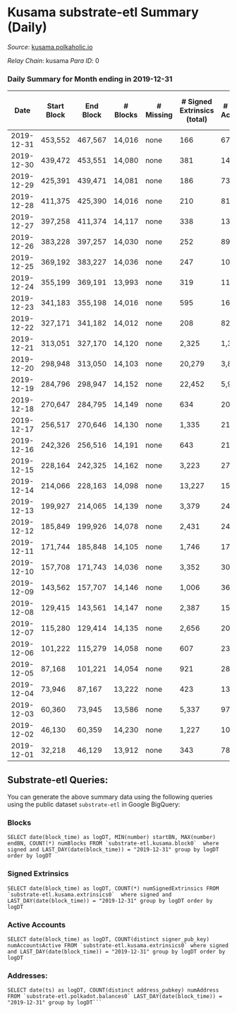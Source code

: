 # Kusama substrate-etl Summary (Daily)

_Source_: [kusama.polkaholic.io](https://kusama.polkaholic.io)

*Relay Chain*: kusama
*Para ID*: 0



### Daily Summary for Month ending in 2019-12-31


| Date | Start Block | End Block | # Blocks | # Missing | # Signed Extrinsics (total) | # Active Accounts | # Addresses with Balances | # Events | # Transfers | # XCM Transfers In | # XCM Transfers Out |
| ---- | ----------- | --------- | -------- | --------- | --------------------------- | ----------------- | ------------------------- | -------- | ----------- | ------------------ | ------------------- |
| 2019-12-31 | 453,552 | 467,567 | 14,016 | none | 166 | 67 |  | 42,325 | 66 ($1,701,116) |   |   |
| 2019-12-30 | 439,472 | 453,551 | 14,080 | none | 381 | 141 |  | 42,871 | 148 ($36,999,188) |   |   |
| 2019-12-29 | 425,391 | 439,471 | 14,081 | none | 186 | 73 |  | 42,624 | 86 ($3,979,485) |   |   |
| 2019-12-28 | 411,375 | 425,390 | 14,016 | none | 210 | 81 |  | 42,400 | 78 ($14,307,177) |   |   |
| 2019-12-27 | 397,258 | 411,374 | 14,117 | none | 338 | 139 |  | 42,958 | 143 ($10,487,128) |   |   |
| 2019-12-26 | 383,228 | 397,257 | 14,030 | none | 252 | 89 |  | 42,476 | 132 ($7,294,357) |   |   |
| 2019-12-25 | 369,192 | 383,227 | 14,036 | none | 247 | 103 |  | 42,582 | 115 ($6,102,332) |   |   |
| 2019-12-24 | 355,199 | 369,191 | 13,993 | none | 319 | 111 |  | 42,603 | 153 ($15,858,580) |   |   |
| 2019-12-23 | 341,183 | 355,198 | 14,016 | none | 595 | 166 |  | 43,236 | 257 ($13,664,336) |   |   |
| 2019-12-22 | 327,171 | 341,182 | 14,012 | none | 208 | 82 |  | 42,489 | 87 ($15,548,264) |   |   |
| 2019-12-21 | 313,051 | 327,170 | 14,120 | none | 2,325 | 1,357 |  | 46,970 | 110 ($2,213,016) |   |   |
| 2019-12-20 | 298,948 | 313,050 | 14,103 | none | 20,279 | 3,882 |  | 82,743 | 205 ($16,077,456) |   |   |
| 2019-12-19 | 284,796 | 298,947 | 14,152 | none | 22,452 | 5,922 |  | 87,371 | 323 ($323,752,463) |   |   |
| 2019-12-18 | 270,647 | 284,795 | 14,149 | none | 634 | 204 |  | 43,727 | 203 ($41,091,667) |   |   |
| 2019-12-17 | 256,517 | 270,646 | 14,130 | none | 1,335 | 215 |  | 44,584 | 197 ($7,704,305) |   |   |
| 2019-12-16 | 242,326 | 256,516 | 14,191 | none | 643 | 219 |  | 44,082 | 302 ($12,380,827) |   |   |
| 2019-12-15 | 228,164 | 242,325 | 14,162 | none | 3,223 | 272 |  | 46,659 | 354 ($22,150,828) |   |   |
| 2019-12-14 | 214,066 | 228,163 | 14,098 | none | 13,227 | 154 |  | 56,201 | 367 ($11,381,570) |   |   |
| 2019-12-13 | 199,927 | 214,065 | 14,139 | none | 3,379 | 241 |  | 47,724 | 637 ($6,875,513) |   |   |
| 2019-12-12 | 185,849 | 199,926 | 14,078 | none | 2,431 | 240 |  | 47,381 | 498 ($30,327,505) |   |   |
| 2019-12-11 | 171,744 | 185,848 | 14,105 | none | 1,746 | 176 |  | 46,008 | 306 ($11,328,468) |   |   |
| 2019-12-10 | 157,708 | 171,743 | 14,036 | none | 3,352 | 306 |  | 47,548 | 740 ($59,093,401) |   |   |
| 2019-12-09 | 143,562 | 157,707 | 14,146 | none | 1,006 | 361 |  | 44,702 | 507 ($68,674,907) |   |   |
| 2019-12-08 | 129,415 | 143,561 | 14,147 | none | 2,387 | 151 |  | 45,571 | 303 ($2,881,474) |   |   |
| 2019-12-07 | 115,280 | 129,414 | 14,135 | none | 2,656 | 203 |  | 46,262 | 500 ($20,855,577) |   |   |
| 2019-12-06 | 101,222 | 115,279 | 14,058 | none | 607 | 238 |  | 43,607 | 290 ($13,331,434) |   |   |
| 2019-12-05 | 87,168 | 101,221 | 14,054 | none | 921 | 286 |  | 45,165 | 416 ($10,244,922) |   |   |
| 2019-12-04 | 73,946 | 87,167 | 13,222 | none | 423 | 135 |  | 41,244 | 83 ($47,264,516) |   |   |
| 2019-12-03 | 60,360 | 73,945 | 13,586 | none | 5,337 | 97 |  | 51,724 |   |   |   |
| 2019-12-02 | 46,130 | 60,359 | 14,230 | none | 1,227 | 103 |  | 45,257 | 2 ($664.58) |   |   |
| 2019-12-01 | 32,218 | 46,129 | 13,912 | none | 343 | 78 |  | 42,626 | 91 ($4,228,230) |   |   |

## Substrate-etl Queries:
You can generate the above summary data using the following queries using the public dataset `substrate-etl` in Google BigQuery:


### Blocks
```
SELECT date(block_time) as logDT, MIN(number) startBN, MAX(number) endBN, COUNT(*) numBlocks FROM `substrate-etl.kusama.block0`  where signed and LAST_DAY(date(block_time)) = "2019-12-31" group by logDT order by logDT
```


### Signed Extrinsics
```
SELECT date(block_time) as logDT, COUNT(*) numSignedExtrinsics FROM `substrate-etl.kusama.extrinsics0`  where signed and LAST_DAY(date(block_time)) = "2019-12-31" group by logDT order by logDT
```


### Active Accounts
```
SELECT date(block_time) as logDT, COUNT(distinct signer_pub_key) numAccountsActive FROM `substrate-etl.kusama.extrinsics0` where signed and LAST_DAY(date(block_time)) = "2019-12-31" group by logDT order by logDT
```


### Addresses:
```
SELECT date(ts) as logDT, COUNT(distinct address_pubkey) numAddress FROM `substrate-etl.polkadot.balances0` LAST_DAY(date(block_time)) = "2019-12-31" group by logDT```

